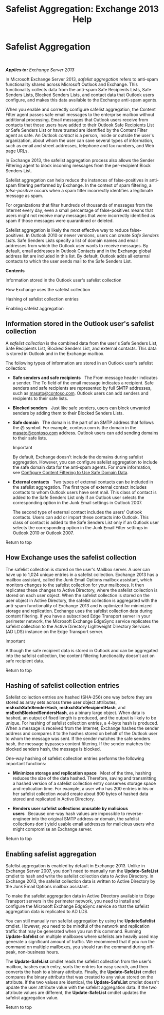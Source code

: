 ﻿---
title: 'Safelist Aggregation: Exchange 2013 Help'
TOCTitle: Safelist Aggregation
ms:assetid: f05430a0-0405-4b65-a18d-18c9e86a13c4
ms:mtpsurl: https://technet.microsoft.com/en-us/library/Bb125168(v=EXCHG.150)
ms:contentKeyID: 49248692
ms.date: 07/14/2016
mtps_version: v=EXCHG.150
---

# Safelist Aggregation

 

_**Applies to:** Exchange Server 2013_


In Microsoft Exchange Server 2013, *safelist aggregation* refers to anti-spam functionality shared across Microsoft Outlook and Exchange. This functionality collects data from the anti-spam Safe Recipients Lists, Safe Senders Lists, Blocked Senders Lists, and contact data that Outlook users configure, and makes this data available to the Exchange anti-spam agents.

When you enable and correctly configure safelist aggregation, the Content Filter agent passes safe email messages to the enterprise mailbox without additional processing. Email messages that Outlook users receive from contacts that those users have added to their Outlook Safe Recipients List or Safe Senders List or have trusted are identified by the Content Filter agent as safe. An Outlook *contact* is a person, inside or outside the user's organization, about whom the user can save several types of information, such as email and street addresses, telephone and fax numbers, and Web page URLs.

In Exchange 2013, the safelist aggregation process also allows the Sender Filtering agent to block incoming messages from the per-recipient Block Senders List.

Safelist aggregation can help reduce the instances of false-positives in anti-spam filtering performed by Exchange. In the context of spam filtering, a *false-positive* occurs when a spam filter incorrectly identifies a legitimate message as spam.

For organizations that filter hundreds of thousands of messages from the Internet every day, even a small percentage of false-positives means that users might not receive many messages that were incorrectly identified as spam if those messages were quarantined or deleted.

Safelist aggregation is likely the most effective way to reduce false-positives. In Outlook 2010 or newer versions, users can create *Safe Senders Lists*. Safe Senders Lists specify a list of domain names and email addresses from which the Outlook user wants to receive messages. By default, email addresses in Outlook Contacts and in the Exchange global address list are included in this list. By default, Outlook adds all external contacts to which the user sends mail to the Safe Senders List.

**Contents**

Information stored in the Outlook user's safelist collection

How Exchange uses the safelist collection

Hashing of safelist collection entries

Enabling safelist aggregation

## Information stored in the Outlook user's safelist collection

A *safelist collection* is the combined data from the user's Safe Senders List, Safe Recipients List, Blocked Senders List, and external contacts. This data is stored in Outlook and in the Exchange mailbox.

The following types of information are stored in an Outlook user's safelist collection:

  - **Safe senders and safe recipients**   The From message header indicates a sender. The To field of the email message indicates a recipient. Safe senders and safe recipients are represented by full SMTP addresses, such as masato@contoso.com. Outlook users can add senders and recipients to their safe lists.

  - **Blocked senders**   Just like safe senders, users can block unwanted senders by adding them to their Blocked Senders Lists.

  - **Safe domain**   The domain is the part of an SMTP address that follows the @ symbol. For example, contoso.com is the domain in the masato@contoso.com address. Outlook users can add sending domains to their safe lists.
    

    > [!IMPORTANT]
    > By default, Exchange doesn't include the domains during safelist aggregation. However, you can configure safelist aggregation to include the safe domain data for the anti-spam agents. For more information, see <A href="configure-content-filtering-to-use-safe-domain-data-exchange-2013-help.md">Configure Content Filtering to Use Safe Domain Data</A>.



  - **External contacts**   Two types of external contacts can be included in the safelist aggregation. The first type of external contact includes contacts to whom Outlook users have sent mail. This class of contact is added to the Safe Senders List only if an Outlook user selects the corresponding option in the Junk Email settings in Outlook 2007.
    
    The second type of external contact includes the users' Outlook contacts. Users can add or import these contacts into Outlook. This class of contact is added to the Safe Senders List only if an Outlook user selects the corresponding option in the Junk Email Filter settings in Outlook 2010 or Outlook 2007.

Return to top

## How Exchange uses the safelist collection

The safelist collection is stored on the user's Mailbox server. A user can have up to 1,024 unique entries in a safelist collection. Exchange 2013 has a mailbox assistant, called the Junk Email Options mailbox assistant, which monitors changes to the safelist collection for your mailboxes. It then replicates these changes to Active Directory, where the safelist collection is stored on each user object. When the safelist collection is stored on the user object in Active Directory, the safelist collection is aggregated with the anti-spam functionality of Exchange 2013 and is optimized for minimized storage and replication. Exchange uses the safelist collection data during content filtering. If you have a subscribed Edge Transport server in your perimeter network, the Microsoft Exchange EdgeSync service replicates the safelist collection to the Active Directory Lightweight Directory Services (AD LDS) instance on the Edge Transport server.


> [!IMPORTANT]
> Although the safe recipient data is stored in Outlook and can be aggregated into the safelist collection, the content filtering functionality doesn't act on safe recipient data.



Return to top

## Hashing of safelist collection entries

Safelist collection entries are hashed (SHA-256) one way before they are stored as array sets across three user object attributes, **msExchSafeSenderHash**, **msExchSafeRecipientHash**, and **msExchBlockedSendersHash**, as a binary large object. When data is hashed, an output of fixed length is produced, and the output is likely to be unique. For hashing of safelist collection entries, a 4-byte hash is produced. When a message is received from the Internet, Exchange hashes the sender address and compares it to the hashes stored on behalf of the Outlook user to whom the message was sent. If the sender matches the safe senders hash, the message bypasses content filtering. If the sender matches the blocked senders hash, the message is blocked.

One-way hashing of safelist collection entries performs the following important functions:

  - **Minimizes storage and replication space**   Most of the time, hashing reduces the size of the data hashed. Therefore, saving and transmitting a hashed version of a safelist collection entry conserves storage space and replication time. For example, a user who has 200 entries in his or her safelist collection would create about 800 bytes of hashed data stored and replicated in Active Directory.

  - **Renders user safelist collections unusable by malicious users**   Because one-way hash values are impossible to reverse-engineer into the original SMTP address or domain, the safelist collections don't yield usable email addresses for malicious users who might compromise an Exchange server.

Return to top

## Enabling safelist aggregation

Safelist aggregation is enabled by default in Exchange 2013. Unlike in Exchange Server 2007, you don't need to manually run the **Update-SafeList** cmdlet to hash and write the safelist collection data to Active Directory. In Exchange 2013, the safelist collection data is written to Active Directory by the Junk Email Options mailbox assistant.

To make the safelist aggregation data in Active Directory available to Edge Transport servers in the perimeter network, you need to install and configure the Microsoft Exchange EdgeSync service so that the safelist aggregation data is replicated to AD LDS.

You can still manually run safelist aggregation by using the **UpdateSafelist** cmdlet. However, you need to be mindful of the network and replication traffic that may be generated when you run this command. Running **Update-Safelist** on multiple mailboxes where safelists are heavily used may generate a significant amount of traffic. We recommend that if you run the command on multiple mailboxes, you should run the command during off-peak, non-business hours.

The **Update-SafeList** cmdlet reads the safelist collection from the user's mailbox, hashes each entry, sorts the entries for easy search, and then converts the hash to a binary attribute. Finally, the **Update-SafeList** cmdlet compares the binary attribute that was created to any value stored on the attribute. If the two values are identical, the **Update-SafeList** cmdlet doesn't update the user attribute value with the safelist aggregation data. If the two attribute values are different, the **Update-SafeList** cmdlet updates the safelist aggregation value.

Return to top

